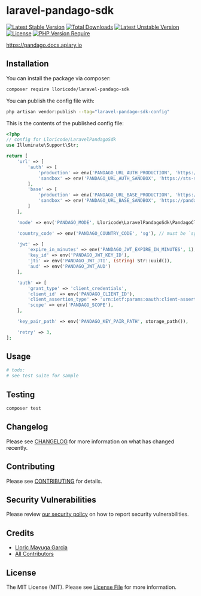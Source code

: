 # laravel-pandago-sdk

[![Latest Stable Version](http://poser.pugx.org/lloricode/laravel-pandago-sdk/v)](https://packagist.org/packages/lloricode/laravel-pandago-sdk) [![Total Downloads](http://poser.pugx.org/lloricode/laravel-pandago-sdk/downloads)](https://packagist.org/packages/lloricode/laravel-pandago-sdk) [![Latest Unstable Version](http://poser.pugx.org/lloricode/laravel-pandago-sdk/v/unstable)](https://packagist.org/packages/lloricode/laravel-pandago-sdk) [![License](http://poser.pugx.org/lloricode/laravel-pandago-sdk/license)](https://packagist.org/packages/lloricode/laravel-pandago-sdk) [![PHP Version Require](http://poser.pugx.org/lloricode/laravel-pandago-sdk/require/php)](https://packagist.org/packages/lloricode/laravel-pandago-sdk)

https://pandago.docs.apiary.io

## Installation

You can install the package via composer:

```bash
composer require lloricode/laravel-pandago-sdk
```

You can publish the config file with:

```bash
php artisan vendor:publish --tag="laravel-pandago-sdk-config"
```

This is the contents of the published config file:

```php
<?php
// config for Lloricode/LaravelPandagoSdk
use Illuminate\Support\Str;

return [
    'url' => [
        'auth' => [
            'production' => env('PANDAGO_URL_AUTH_PRODUCTION', 'https://sts.deliveryhero.io'),
            'sandbox' => env('PANDAGO_URL_AUTH_SANDBOX', 'https://sts-st.deliveryhero.io'),
        ],
        'base' => [
            'production' => env('PANDAGO_URL_BASE_PRODUCTION', 'https://pandago-api-apse.deliveryhero.io'),
            'sandbox' => env('PANDAGO_URL_BASE_SANDBOX', 'https://pandago-api-sandbox.deliveryhero.io'),
        ]
    ],

    'mode' => env('PANDAGO_MODE', Lloricode\LaravelPandagoSdk\PandagoClient::ENVIRONMENT_SANDBOX),

    'country_code' => env('PANDAGO_COUNTRY_CODE', 'sg'), // must be `sg` when in sandbox mode

    'jwt' => [
        'expire_in_minutes' => env('PANDAGO_JWT_EXPIRE_IN_MINUTES', 1),
        'key_id' => env('PANDAGO_JWT_KEY_ID'),
        'jti' => env('PANDAGO_JWT_JTI', (string) Str::uuid()),
        'aud' => env('PANDAGO_JWT_AUD')
    ],

    'auth' => [
        'grant_type' => 'client_credentials',
        'client_id' => env('PANDAGO_CLIENT_ID'),
        'client_assertion_type' => 'urn:ietf:params:oauth:client-assertion-type:jwt-bearer',
        'scope' => env('PANDAGO_SCOPE'),
    ],

    'key_pair_path' => env('PANDAGO_KEY_PAIR_PATH', storage_path()),

    'retry' => 3,
];

```

## Usage

```php
# todo:
# see test suite for sample
```

## Testing

```bash
composer test
```

## Changelog

Please see [CHANGELOG](CHANGELOG.md) for more information on what has changed recently.

## Contributing

Please see [CONTRIBUTING](https://github.com/spatie/.github/blob/main/CONTRIBUTING.md) for details.

## Security Vulnerabilities

Please review [our security policy](../../security/policy) on how to report security vulnerabilities.

## Credits

- [Lloric Mayuga Garcia](https://github.com/lloricode)
- [All Contributors](../../contributors)

## License

The MIT License (MIT). Please see [License File](LICENSE.md) for more information.
